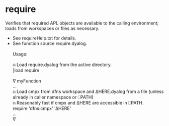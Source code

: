 # require
Verifies that required APL objects are available to the calling environment; loads from workspaces or files as necessary.<br>
* See requireHelp.txt for details.<br>
* See function source require.dyalog.<br><br>
Usage:<br><br>
       ⍝ Load require.dyalog from the active directory.<br>
         ]load require <br><br>
         ∇ myFunction<br>
          ...<br>
       ⍝ Load cmpx from dfns workspace and ∆HERE.dyalog from a file (unless already in caller namespace or ⎕PATH) <br>
       ⍝ Reasonably fast if cmpx and ∆HERE are accessible in ⎕PATH.<br>
         require 'dfns:cmpx' '∆HERE' <br>
         ... <br>
           ∇
